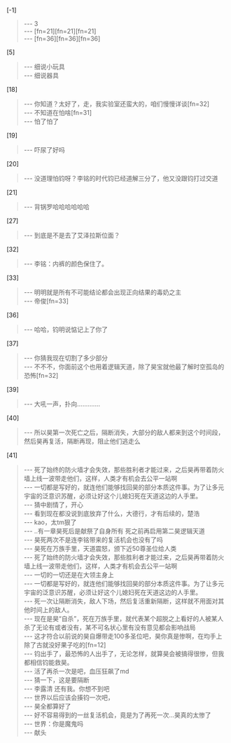 
[-1] 
>--- 3<br>
>--- [fn=21][fn=21][fn=21]<br>
>--- [fn=36][fn=36][fn=36]<br>

[5] 
>--- 细说小玩具<br>
>--- 细说器具<br>

[18] 
>--- 你知道？太好了，走，我实验室还蛮大的，咱们慢慢详谈[fn=32]<br>
>--- 不知道在怕啥[fn=31]<br>
>--- 怕了怕了<br>

[19] 
>--- 吓尿了好吗<br>

[20] 
>--- 没道理怕钧呀？李铭的时代钧已经道解三分了，他又没跟钧打过交道<br>

[21] 
>--- 背锅罗哈哈哈哈哈哈<br>

[27] 
>--- 到底是不是去了艾泽拉斯位面？<br>

[32] 
>--- 李铭：内裤的颜色保住了。<br>

[33] 
>--- 明明就是所有不可能结论都会出现正向结果的毒奶之主<br>
>--- 帝俊[fn=33]<br>

[36] 
>--- 哈哈，钧明说惦记上了你了<br>

[37] 
>--- 你猜我现在切割了多少部分<br>
>--- 不不不，你面前这个也用着逻辑天道，除了昊宝就他最了解时空孤岛的恐怖[fn=32]<br>

[39] 
>--- 大吼一声，扑向.............<br>

[40] 
>--- 所以昊第一次死亡之后，隔断消失，大部分的敌人都来到这个时间段，然后昊再复活，隔断再现，阻止他们逃走么<br>

[41] 
>--- 死了始终的防火墙才会失效，那些胜利者才能过来，之后昊再带着防火墙上线一波带走他们，这样，人类才有机会去公平一站啊<br>
>--- 一切都是写好的，就连他们能够找回昊的部分本质这件事。为了让多元宇宙的泛意识苏醒，必须让好这个儿媳妇死在天道这边的人手里。<br>
>--- 猜中剧情了，开心<br>
>--- 看到现在都没说到底放弃了什么，大德行，才有后续的，楚浩<br>
>--- kao，太tm狠了<br>
>--- ..有一章昊死后是献祭了自身所有 
死之前再启用第二昊逻辑天道<br>
>--- 昊死两次不是连李铭带来的复活机会也没有了吗<br>
>--- 昊死在万族手里，天道震怒，颁下近50尊圣位给人类<br>
>--- 死了始终的防火墙才会失效，那些胜利者才能过来，之后昊再带着防火墙上线一波带走他们，这样，人类才有机会去公平一站啊<br>
>--- 一切的一切还是在大领主身上<br>
>--- 一切都是写好的，就连他们能够找回昊的部分本质这件事。为了让多元宇宙的泛意识苏醒，必须让好这个儿媳妇死在天道这边的人手里。<br>
>--- 死一次让隔断消失，敌人下场，然后复活重新隔断，这样就不用面对其他时间上的敌人。<br>
>--- 现在是昊“自杀”，死在万族手里，就代表某个超脱之上看好的人被某人杀了无论有或者没有，某不可名状心里有没有意见都会影响战局<br>
>--- 这才符合以前说的昊自爆带走100多圣位吧，昊你真是惨啊，在均手上除了古就没好果子吃的[fn=12]<br>
>--- 钧出手了，最恐怖的人出手了，无论怎样，就算昊会被搞得很惨，但我都相信钧能救昊。<br>
>--- 活了再杀一次是吧，血压狂飙了md<br>
>--- 猜一下，这是要隔断<br>
>--- 李露清 还有我。你想不到吧<br>
>--- 世界以后应该会揍钧一次吧，<br>
>--- 昊全都算好了<br>
>--- 好不容易得到的一丝复活机会，竟是为了再死一次…昊真的太惨了<br>
>--- 世界：你是魔鬼吗<br>
>--- 献头<br>
